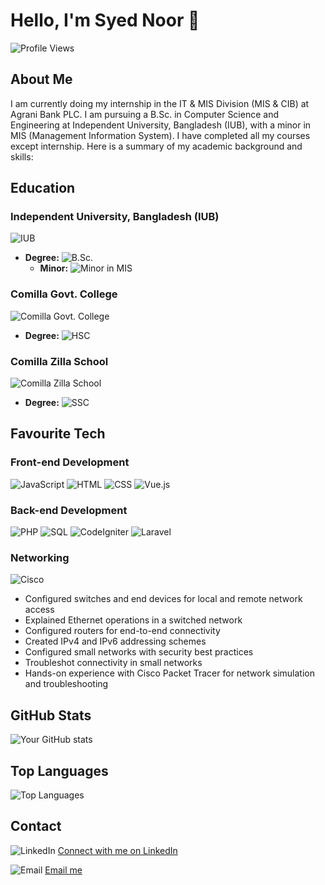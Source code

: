 # Hello, I'm Syed Noor 👋

![Profile Views](https://komarev.com/ghpvc/?username=Noorsyedd)

## About Me

I am currently doing my internship in the IT & MIS Division (MIS & CIB) at Agrani Bank PLC. I am pursuing a B.Sc. in Computer Science and Engineering at Independent University, Bangladesh (IUB), with a minor in MIS (Management Information System). I have completed all my courses except internship. Here is a summary of my academic background and skills:

## Education

### Independent University, Bangladesh (IUB)

![IUB](https://img.shields.io/badge/IUB-0073CF?style=for-the-badge&logo=book&logoColor=white)
- **Degree:** ![B.Sc.](https://img.shields.io/badge/B.Sc.-blue?style=flat-square)
  - **Minor:** ![Minor in MIS](https://img.shields.io/badge/Minor_in_MIS-green?style=flat-square)

### Comilla Govt. College

![Comilla Govt. College](https://img.shields.io/badge/Comilla_Govt_College-1572B6?style=for-the-badge&logo=school&logoColor=white)
- **Degree:** ![HSC](https://img.shields.io/badge/HSC-red?style=flat-square)

### Comilla Zilla School

![Comilla Zilla School](https://img.shields.io/badge/Comilla_Zilla_School-E34F26?style=for-the-badge&logo=school&logoColor=white)
- **Degree:** ![SSC](https://img.shields.io/badge/SSC-orange?style=flat-square)

## Favourite Tech

### Front-end Development

![JavaScript](https://img.shields.io/badge/JavaScript-F7DF1E?style=for-the-badge&logo=javascript&logoColor=black)
![HTML](https://img.shields.io/badge/HTML-E34F26?style=for-the-badge&logo=html5&logoColor=white)
![CSS](https://img.shields.io/badge/CSS-1572B6?style=for-the-badge&logo=css3&logoColor=white)
![Vue.js](https://img.shields.io/badge/Vue.js-4FC08D?style=for-the-badge&logo=vue.js&logoColor=white)

### Back-end Development

![PHP](https://img.shields.io/badge/PHP-777BB4?style=for-the-badge&logo=php&logoColor=white)
![SQL](https://img.shields.io/badge/SQL-4479A1?style=for-the-badge&logo=postgresql&logoColor=white)
![CodeIgniter](https://img.shields.io/badge/CodeIgniter-EF4223?style=for-the-badge&logo=codeigniter&logoColor=white)
![Laravel](https://img.shields.io/badge/Laravel-FF2D20?style=for-the-badge&logo=laravel&logoColor=white)

### Networking

![Cisco](https://img.shields.io/badge/Cisco-1BA0D7?style=for-the-badge&logo=cisco&logoColor=white)

- Configured switches and end devices for local and remote network access
- Explained Ethernet operations in a switched network
- Configured routers for end-to-end connectivity
- Created IPv4 and IPv6 addressing schemes
- Configured small networks with security best practices
- Troubleshot connectivity in small networks
- Hands-on experience with Cisco Packet Tracer for network simulation and troubleshooting

## GitHub Stats

![Your GitHub stats](https://github-readme-stats.vercel.app/api?username=Noorsyedd&show_icons=true&hide_border=true)

## Top Languages

![Top Languages](https://github-readme-stats.vercel.app/api/top-langs/?username=Noorsyedd&layout=compact)

## Contact

![LinkedIn](https://img.shields.io/badge/LinkedIn-blue?style=flat-square&logo=linkedin&logoColor=white) [Connect with me on LinkedIn](https://www.linkedin.com/in/noor-syed-578521307/)

![Email](https://img.shields.io/badge/Email-D14836?style=flat-square&logo=gmail&logoColor=white) [Email me](mailto:noor.s.d.nov@gmail.com)
